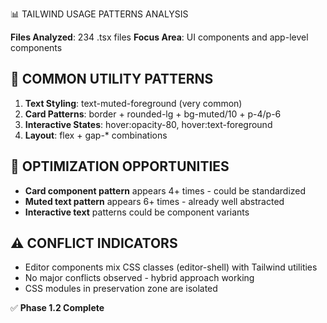 📊 TAILWIND USAGE PATTERNS ANALYSIS

**Files Analyzed**: 234 .tsx files
**Focus Area**: UI components and app-level components

## 🎯 COMMON UTILITY PATTERNS
1. **Text Styling**: text-muted-foreground (very common)
2. **Card Patterns**: border + rounded-lg + bg-muted/10 + p-4/p-6
3. **Interactive States**: hover:opacity-80, hover:text-foreground
4. **Layout**: flex + gap-* combinations

## 🔧 OPTIMIZATION OPPORTUNITIES
- **Card component pattern** appears 4+ times - could be standardized
- **Muted text pattern** appears 6+ times - already well abstracted
- **Interactive text** patterns could be component variants
## ⚠️ CONFLICT INDICATORS
- Editor components mix CSS classes (editor-shell) with Tailwind utilities
- No major conflicts observed - hybrid approach working
- CSS modules in preservation zone are isolated

✅ **Phase 1.2 Complete**
